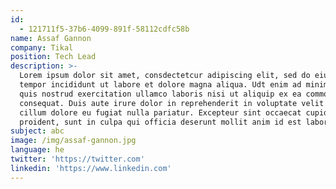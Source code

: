 ```yaml
---
id:
  - 121711f5-37b6-4099-891f-58112cdfc58b
name: Assaf Gannon
company: Tikal
position: Tech Lead
description: >-
  Lorem ipsum dolor sit amet, consdectetcur adipiscing elit, sed do eiusmod
  tempor incididunt ut labore et dolore magna aliqua. Udt enim ad minim veniam,
  quis nostrud exercitation ullamco laboris nisi ut aliquip ex ea commodo
  consequat. Duis aute irure dolor in reprehenderit in voluptate velit esse
  cillum dolore eu fugiat nulla pariatur. Excepteur sint occaecat cupidatat non
  proident, sunt in culpa qui officia deserunt mollit anim id est laborum.
subject: abc
image: /img/assaf-gannon.jpg
language: he
twitter: 'https://twitter.com'
linkedin: 'https://www.linkedin.com'
---
```


